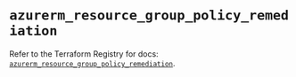 # `azurerm_resource_group_policy_remediation`

Refer to the Terraform Registry for docs: [`azurerm_resource_group_policy_remediation`](https://registry.terraform.io/providers/hashicorp/azurerm/3.109.0/docs/resources/resource_group_policy_remediation).
